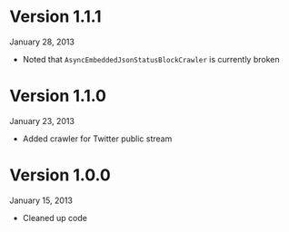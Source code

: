 Version 1.1.1
=============
January 28, 2013

+ Noted that `AsyncEmbeddedJsonStatusBlockCrawler` is currently broken

Version 1.1.0
=============
January 23, 2013

+ Added crawler for Twitter public stream 

Version 1.0.0
=============
January 15, 2013

+ Cleaned up code
